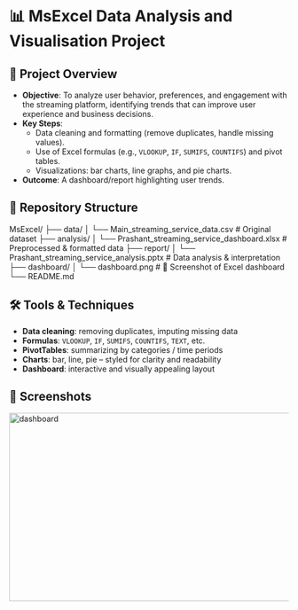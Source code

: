 # 📊 MsExcel Data Analysis and Visualisation Project

## 🧠 Project Overview

- **Objective**: To analyze user behavior, preferences, and engagement with the streaming platform, identifying trends that can improve user experience and business decisions.
- **Key Steps**:
  - Data cleaning and formatting (remove duplicates, handle missing values).
  - Use of Excel formulas (e.g., `VLOOKUP`, `IF`, `SUMIFS`, `COUNTIFS`) and pivot tables.
  - Visualizations: bar charts, line graphs, and pie charts.
- **Outcome**: A dashboard/report highlighting user trends.

## 📁 Repository Structure
MsExcel/
├── data/
│ └── Main_streaming_service_data.csv # Original dataset
├── analysis/
│ └── Prashant_streaming_service_dashboard.xlsx # Preprocessed & formatted data
├── report/
│ └── Prashant_streaming_service_analysis.pptx # Data analysis & interpretation
├── dashboard/
│ └── dashboard.png # 📌 Screenshot of Excel dashboard
└── README.md

## 🛠 Tools & Techniques

- **Data cleaning**: removing duplicates, imputing missing data
- **Formulas**: `VLOOKUP`, `IF`, `SUMIFS`, `COUNTIFS`, `TEXT`, etc.
- **PivotTables**: summarizing by categories / time periods
- **Charts**: bar, line, pie – styled for clarity and readability
- **Dashboard**: interactive and visually appealing layout

## 📸 Screenshots
<img width="941" height="340" alt="dashboard" src="https://github.com/user-attachments/assets/0051c001-58ba-4b63-9a0d-a687453695ed" />
